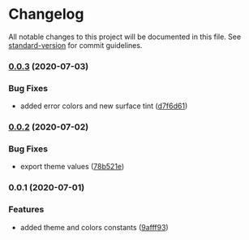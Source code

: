 # Changelog

All notable changes to this project will be documented in this file. See [standard-version](https://github.com/conventional-changelog/standard-version) for commit guidelines.

### [0.0.3](https://github.com/crutchcorn/seaside/compare/v0.0.2...v0.0.3) (2020-07-03)


### Bug Fixes

* added error colors and new surface tint ([d7f6d61](https://github.com/crutchcorn/seaside/commit/d7f6d6197c058c90e3136805201d9c05c5098e3c))

### [0.0.2](https://github.com/crutchcorn/seaside/compare/v0.0.1...v0.0.2) (2020-07-02)


### Bug Fixes

* export theme values ([78b521e](https://github.com/crutchcorn/seaside/commit/78b521e79f3cc10858a4ee31f92b29404e1588db))

### 0.0.1 (2020-07-01)


### Features

* added theme and colors constants ([9afff93](https://github.com/crutchcorn/seaside/commit/9afff93a9a717dde8bbe2b7e87ed553bb7c29bb2))
